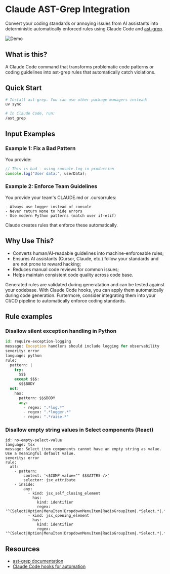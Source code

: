 # Claude AST-Grep Integration

Convert your coding standards or annoying issues from AI assistants into deterministic automatically enforced rules using Claude Code and [ast-grep](https://ast-grep.github.io/).

![Demo](demo.gif)

## What is this?

A Claude Code command that transforms problematic code patterns or coding guidelines into ast-grep rules that automatically catch violations.

## Quick Start

```bash
# Install ast-grep. You can use other package managers instead!
uv sync

# In Claude Code, run:
/ast_grep
```

## Input Examples

### Example 1: Fix a Bad Pattern

You provide:
```javascript
// This is bad - using console.log in production
console.log("User data:", userData);
```

### Example 2: Enforce Team Guidelines

You provide your team's CLAUDE.md or .cursorrules:
```
- Always use logger instead of console
- Never return None to hide errors
- Use modern Python patterns (match over if-elif)
```
Claude creates rules that enforce these automatically.

## Why Use This?
- Converts human/AI-readable guidelines into machine-enforceable rules;
- Ensures AI assistants (Cursor, Claude, etc.) follow your standards and are not prone to reward hacking;
- Reduces manual code reviews for common issues;
- Helps maintain consistent code quality across code base.

Generated rules are validated during generatation and can be tested against your codebase.
With Claude Code hooks, you can apply them automatically during code generation. Furtermore, consider integrating them into your CI/CD pipeline to automatically enforce coding standards.

## Rule examples

### Disallow silent exception handling in Python
```python
id: require-exception-logging
message: Exception handlers should include logging for observability
severity: error
language: python
rule:
  pattern: |
    try:
      $$$
    except $$$:
      $$$BODY
  not:
    has:
      pattern: $$$BODY
      any:
        - regex: ".*log.*"
        - regex: ".*logger.*"
        - regex: ".*raise.*"
```

### Disallow empty string values in Select components (React)
```
id: no-empty-select-value
language: tsx
message: Select item components cannot have an empty string as value. Use a meaningful default value.
severity: error
rule:
  all:
    - pattern:
        context: '<$COMP value="" $$$ATTRS />'
        selector: jsx_attribute
    - inside:
        any:
          - kind: jsx_self_closing_element
            has:
              kind: identifier
              regex: '^(Select|Option|MenuItem|DropdownMenuItem|RadioGroupItem|.*Select.*|.*Option.*)'
          - kind: jsx_opening_element
            has:
              kind: identifier
              regex: '^(Select|Option|MenuItem|DropdownMenuItem|RadioGroupItem|.*Select.*|.*Option.*)'
```

## Resources

- [ast-grep documentation](https://ast-grep.github.io/)
- [Claude Code hooks for automation](https://docs.anthropic.com/en/docs/claude-code/hooks)
